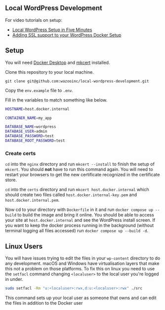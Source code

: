 ## Local WordPress Development

For video tutorials on setup:

- [Local WordPress Setup in Five Minutes](https://www.youtube.com/watch?v=gEceSAJI_3s)
- [Adding SSL support to your WordPress Docker Setup](https://www.youtube.com/watch?v=HH4s3x1PiA4)

## Setup

You will need [Docker Desktop](https://www.docker.com/products/docker-desktop/) and [mkcert](https://github.com/FiloSottile/mkcert) installed.

Clone this repository to your local machine.

`git clone git@github.com:wazooinc/local-wordpress-development.git`

Copy the `env.example` file to `.env`.

Fill in the variables to match something like below.

```bash
HOSTNAME=host.docker.internal

CONTAINER_NAME=my_app

DATABASE_NAME=wordpress
DATABASE_USER=admin
DATABASE_PASSWORD=test
DATABASE_ROOT_PASSWORD=test
```

### Create certs

`cd` into the `nginx` directory and run `mkcert --install` to finish the setup of `mkcert`. You should **not** have to run this command again. You will need to restart your browsers to get the new certificate recognized in the certificate store.

`cd` into the `certs` directory and run `mkcert host.docker.internal` which should create two files called `host.docker.internal-key.pem` and `host.docker.internal.pem`.

Now cd to your directory with `Dockerfile` in it and run `docker compose up --build` to build the image and bring it online. You should be able to access your site at `host.docker.internal` and see the WordPress install screen. If you want to keep the docker process running in the background (without terminal logging all files accessed) run `docker compose up --build -d`.

## Linux Users

You will have issues trying to edit the files in your `wp-content` directory to do any development. macOS and Windows have virtualisation layers that make this not a problem on those platforms. To fix this on linux you need to use the `setfacl` command changing `<localuser>` to the local user you're logged in under.

```bash
sudo setfacl -Rm "u:<localuser>:rwx,d:u:<localuser>:rwx" ./src
```

This command sets up your local user as someone that owns and can edit the files in addition to the Docker user
